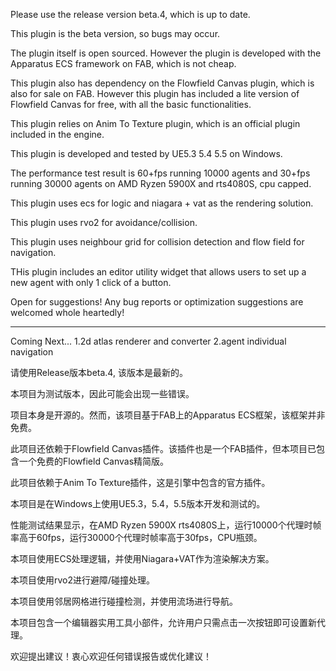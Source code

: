 Please use the release version beta.4, which is up to date.

This plugin is the beta version, so bugs may occur.

The plugin itself is open sourced. However the plugin is developed with the Apparatus ECS framework on FAB, which is not cheap.

This plugin also has dependency on the Flowfield Canvas plugin, which is also for sale on FAB. However this plugin has included a lite version of Flowfield Canvas for free, with all the basic functionalities.

This plugin relies on Anim To Texture plugin, which is an official plugin included in the engine.

This plugin is developed and tested by UE5.3 5.4 5.5 on Windows.

The performance test result is 60+fps running 10000 agents and 30+fps running 30000 agents on AMD Ryzen 5900X and rts4080S, cpu capped.

This plugin uses ecs for logic and niagara + vat as the rendering solution.

This plugin uses rvo2 for avoidance/collision.

This plugin uses neighbour grid for collision detection and flow field for navigation.

THis plugin includes an editor utility widget that allows users to set up a new agent with only 1 click of a button.

Open for suggestions! Any bug reports or optimization suggestions are welcomed whole heartedly!

-------------------------------------
Coming Next...
1.2d atlas renderer and converter
2.agent individual navigation



请使用Release版本beta.4, 该版本是最新的。

本项目为测试版本，因此可能会出现一些错误。

项目本身是开源的。然而，该项目基于FAB上的Apparatus ECS框架，该框架并非免费。

此项目还依赖于Flowfield Canvas插件。该插件也是一个FAB插件，但本项目已包含一个免费的Flowfield Canvas精简版。

此项目依赖于Anim To Texture插件，这是引擎中包含的官方插件。

本项目是在Windows上使用UE5.3，5.4，5.5版本开发和测试的。

性能测试结果显示，在AMD Ryzen 5900X rts4080S上，运行10000个代理时帧率高于60fps，运行30000个代理时帧率高于30fps，CPU瓶颈。

本项目使用ECS处理逻辑，并使用Niagara+VAT作为渲染解决方案。

本项目使用rvo2进行避障/碰撞处理。

本项目使用邻居网格进行碰撞检测，并使用流场进行导航。

本项目包含一个编辑器实用工具小部件，允许用户只需点击一次按钮即可设置新代理。

欢迎提出建议！衷心欢迎任何错误报告或优化建议！
